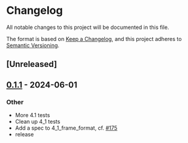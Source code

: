 # Changelog
All notable changes to this project will be documented in this file.

The format is based on [Keep a Changelog](https://keepachangelog.com/en/1.0.0/),
and this project adheres to [Semantic Versioning](https://semver.org/spec/v2.0.0.html).

## [Unreleased]

## [0.1.1](https://github.com/bearcove/fluke/compare/httpwg-macros-v0.1.0...httpwg-macros-v0.1.1) - 2024-06-01

### Other
- More 4.1 tests
- Clean up 4_1 tests
- Add a spec to 4_1_frame_format, cf. [#175](https://github.com/bearcove/fluke/pull/175)
- release
